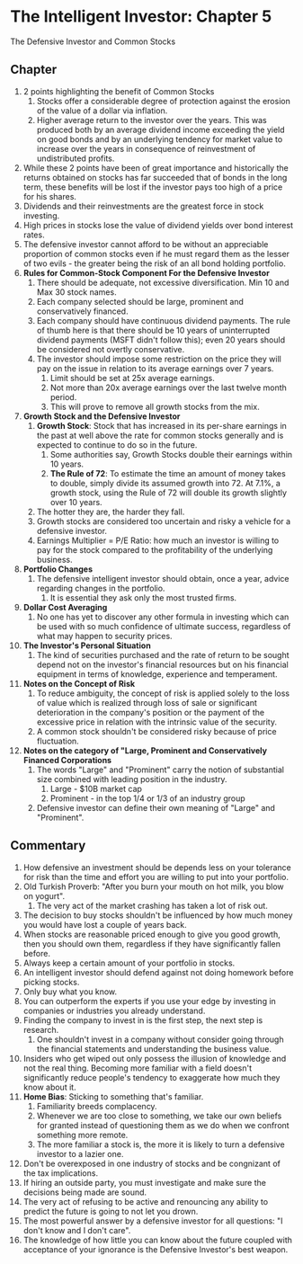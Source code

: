 # The Intelligent Investor: Chapter 5 
The Defensive Investor and Common Stocks

## Chapter
1. 2 points highlighting the benefit of Common Stocks
   1. Stocks offer a considerable degree of protection against the erosion of the value of a dollar via inflation.
   2. Higher average return to the investor over the years. This was produced both by an average dividend income exceeding the yield on good bonds and by an underlying tendency for market value to increase over the years in consequence of reinvestment of undistributed profits.
2. While these 2 points have been of great importance and historically the returns obtained on stocks has far succeeded that of bonds in the long term, these benefits will be lost if the investor pays too high of a price for his shares. 
3. Dividends and their reinvestments are the greatest force in stock investing.
4. High prices in stocks lose the value of dividend yields over bond interest rates. 
5. The defensive investor cannot afford to be without an appreciable proportion of common stocks even if he must regard them as the lesser of two evils - the greater being the risk of an all bond holding portfolio.
6. __Rules for Common-Stock Component For the Defensive Investor__
   1. There should be adequate, not excessive diversification. Min 10 and Max 30 stock names.
   2. Each company selected should be large, prominent and conservatively financed.
   3. Each company should have continuous dividend payments. The rule of thumb here is that there should be 10 years of uninterrupted dividend payments (MSFT didn't follow this); even 20 years should be considered not overtly conservative.
   4. The investor should impose some restriction on the price they will pay on the issue in relation to its average earnings over 7 years. 
      1. Limit should be set at 25x average earnings.
      2. Not more than 20x average earnings over the last twelve month period.
      3. This will prove to remove all growth stocks from the mix. 
7. __Growth Stock and the Defensive Investor__
   1. __Growth Stock__: Stock that has increased in its per-share earnings in the past at well above the rate for common stocks generally and is expected to continue to do so in the future. 
      1. Some authorities say, Growth Stocks double their earnings within 10 years.
      2. __The Rule of 72__: To estimate the time an amount of money takes to double, simply divide its assumed growth into 72. At 7.1%, a growth stock, using the Rule of 72 will double its growth slightly over 10 years. 
   2. The hotter they are, the harder they fall.
   3. Growth stocks are considered too uncertain and risky a vehicle for a defensive investor.
   4. Earnings Multiplier = P/E Ratio: how much an investor is willing to pay for the stock compared to the profitability of the underlying business.
8. __Portfolio Changes__
   1. The defensive intelligent investor should obtain, once a year, advice regarding changes in the portfolio.
      1. It is essential they ask only the most trusted firms.
9. __Dollar Cost Averaging__
   1.  No one has yet to discover any other formula in investing which can be used with so much confidence of ultimate success, regardless of what may happen to security prices.
10. __The Investor's Personal Situation__
    1.  The kind of securities purchased and the rate of return to be sought depend not on the investor's financial resources but on his financial equipment in terms of knowledge, experience and temperament. 
11. __Notes on the Concept of Risk__
    1. To reduce ambiguity, the concept of risk is applied solely to the loss of value which is realized through loss of sale or significant deterioration in the company's position or the payment of the excessive price in relation with the intrinsic value of the security. 
    2. A common stock shouldn't be considered risky because of price fluctuation. 
12. __Notes on the category of "Large, Prominent and Conservatively Financed Corporations__
    1.  The words "Large" and "Prominent" carry the notion of substantial size combined with leading position in the industry. 
        1.  Large - $10B market cap
        2.  Prominent - in the top 1/4 or 1/3 of an industry group
    2. Defensive investor can define their own meaning of "Large" and "Prominent".

## Commentary
1. How defensive an investment should be depends less on your tolerance for risk than the time and effort you are willing to put into your portfolio.
2. Old Turkish Proverb: "After you burn your mouth on hot milk, you blow on yogurt".
   1. The very act of the market crashing has taken a lot of risk out. 
3. The decision to buy stocks shouldn't be influenced by how much money you would have lost a couple of years back.
4. When stocks are reasonable priced enough to give you good growth, then you should own them, regardless if they have significantly fallen before. 
5. Always keep a certain amount of your portfolio in stocks.
6. An intelligent investor should defend against not doing homework before picking stocks. 
7. Only buy what you know. 
8. You can outperform the experts if you use your edge by investing in companies or industries you already understand. 
9. Finding the company to invest in is the first step, the next step is research.
   1.  One shouldn't invest in a company without consider going through the financial statements and understanding the business value. 
10. Insiders who get wiped out only possess the illusion of knowledge and not the real thing. Becoming more familiar with a field doesn't significantly reduce people's tendency to exaggerate how much they know about it.
11. __Home Bias__: Sticking to something that's familiar.
    1.  Familiarity breeds complacency. 
    2.  Whenever we are too close to something, we take our own beliefs for granted instead of questioning them as we do when we confront something more remote. 
    3.  The more familiar a stock is, the more it is likely to turn a defensive investor to a lazier one. 
12. Don't be overexposed in one industry of stocks and be congnizant of the tax implications. 
13. If hiring an outside party, you must investigate and make sure the decisions being made are sound. 
14. The very act of refusing to be active and renouncing any ability to predict the future is going to not let you drown. 
15. The most powerful answer by a defensive investor for all questions: "I don't know and I don't care".
16. The knowledge of how little you can know about the future coupled with acceptance of your ignorance is the Defensive Investor's best weapon.  